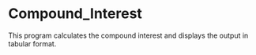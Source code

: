 # Compound_Interest
This program calculates the compound interest and displays the output in tabular format.
